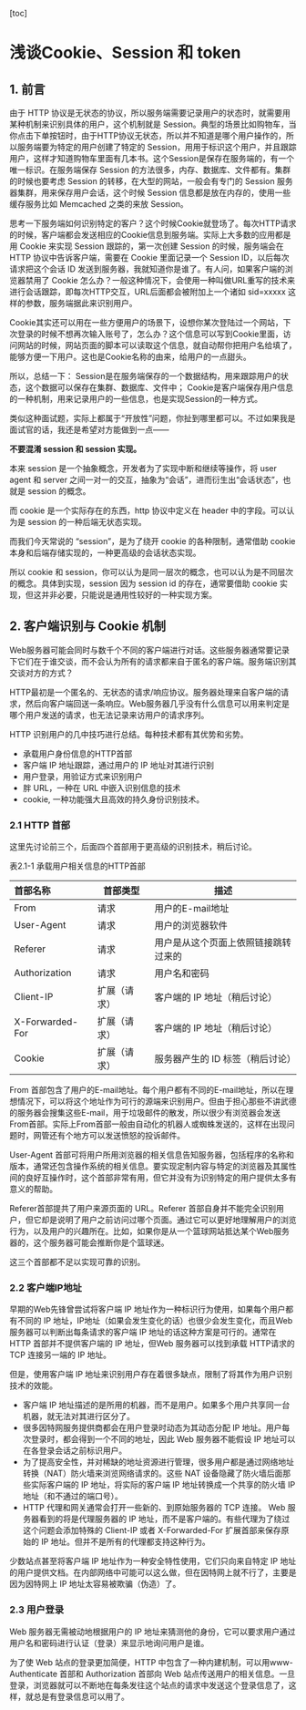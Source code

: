 [toc]

# 浅谈Cookie、Session 和 token

## 1. 前言

由于 HTTP 协议是无状态的协议，所以服务端需要记录用户的状态时，就需要用某种机制来识别具体的用户，这个机制就是 Session。典型的场景比如购物车，当你点击下单按钮时，由于HTTP协议无状态，所以并不知道是哪个用户操作的，所以服务端要为特定的用户创建了特定的 Session，用用于标识这个用户，并且跟踪用户，这样才知道购物车里面有几本书。这个Session是保存在服务端的，有一个唯一标识。在服务端保存 Session 的方法很多，内存、数据库、文件都有。集群的时候也要考虑 Session 的转移，在大型的网站，一般会有专门的 Session 服务器集群，用来保存用户会话，这个时候 Session 信息都是放在内存的，使用一些缓存服务比如 Memcached 之类的来放 Session。

思考一下服务端如何识别特定的客户？这个时候Cookie就登场了。每次HTTP请求的时候，客户端都会发送相应的Cookie信息到服务端。实际上大多数的应用都是用 Cookie 来实现 Session 跟踪的，第一次创建 Session 的时候，服务端会在HTTP 协议中告诉客户端，需要在 Cookie 里面记录一个 Session ID，以后每次请求把这个会话 ID 发送到服务器，我就知道你是谁了。有人问，如果客户端的浏览器禁用了 Cookie 怎么办？一般这种情况下，会使用一种叫做URL重写的技术来进行会话跟踪，即每次HTTP交互，URL后面都会被附加上一个诸如 sid=xxxxx 这样的参数，服务端据此来识别用户。

Cookie其实还可以用在一些方便用户的场景下，设想你某次登陆过一个网站，下次登录的时候不想再次输入账号了，怎么办？这个信息可以写到Cookie里面，访问网站的时候，网站页面的脚本可以读取这个信息，就自动帮你把用户名给填了，能够方便一下用户。这也是Cookie名称的由来，给用户的一点甜头。

所以，总结一下：
Session是在服务端保存的一个数据结构，用来跟踪用户的状态，这个数据可以保存在集群、数据库、文件中；
Cookie是客户端保存用户信息的一种机制，用来记录用户的一些信息，也是实现Session的一种方式。

类似这种面试题，实际上都属于“开放性”问题，你扯到哪里都可以。不过如果我是面试官的话，我还是希望对方能做到一点——

**不要混淆 session 和 session 实现。**

本来 session 是一个抽象概念，开发者为了实现中断和继续等操作，将 user agent 和 server 之间一对一的交互，抽象为“会话”，进而衍生出“会话状态”，也就是 session 的概念。

 而 cookie 是一个实际存在的东西，http 协议中定义在 header 中的字段。可以认为是 session 的一种后端无状态实现。

而我们今天常说的 “session”，是为了绕开 cookie 的各种限制，通常借助 cookie 本身和后端存储实现的，一种更高级的会话状态实现。

所以 cookie 和 session，你可以认为是同一层次的概念，也可以认为是不同层次的概念。具体到实现，session 因为 session id 的存在，通常要借助 cookie 实现，但这并非必要，只能说是通用性较好的一种实现方案。

## 2. 客户端识别与 Cookie 机制

Web服务器可能会同时与数千个不同的客户端进行对话。这些服务器通常要记录下它们在于谁交谈，而不会认为所有的请求都来自于匿名的客户端。服务端识别其交谈对方的方式？

HTTP最初是一个匿名的、无状态的请求/响应协议。服务器处理来自客户端的请求，然后向客户端回送一条响应。Web服务器几乎没有什么信息可以用来判定是哪个用户发送的请求，也无法记录来访用户的请求序列。

HTTP 识别用户的几中技巧进行总结。每种技术都有其优势和劣势。

- 承载用户身份信息的HTTP首部
- 客户端 IP 地址跟踪，通过用户的 IP 地址对其进行识别
- 用户登录，用验证方式来识别用户
- 胖 URL，一种在 URL 中嵌入识别信息的技术
- cookie, 一种功能强大且高效的持久身份识别技术。

### 2.1 HTTP 首部

这里先讨论前三个，后面四个首部用于更高级的识别技术，稍后讨论。

表2.1-1 承载用户相关信息的HTTP首部

| 首部名称        | 首部类型     | 描述                                 |
| :-------------- | ------------ | ------------------------------------ |
| From            | 请求         | 用户的E-mail地址                     |
| User-Agent      | 请求         | 用户的浏览器软件                     |
| Referer         | 请求         | 用户是从这个页面上依照链接跳转过来的 |
| Authorization   | 请求         | 用户名和密码                         |
| Client-IP       | 扩展（请求） | 客户端的 IP 地址（稍后讨论）         |
| X-Forwarded-For | 扩展（请求） | 客户端的 IP 地址（稍后讨论）         |
| Cookie          | 扩展（请求） | 服务器产生的 ID 标签（稍后讨论）     |

From 首部包含了用户的E-mail地址。每个用户都有不同的E-mail地址，所以在理想情况下，可以将这个地址作为可行的源端来识别用户。但由于担心那些不讲武德的服务器会搜集这些E-mail，用于垃圾邮件的散发，所以很少有浏览器会发送From首部。实际上From首部一般由自动化的机器人或蜘蛛发送的，这样在出现问题时，网管还有个地方可以发送愤怒的投诉邮件。

User-Agent 首部可将用户所用浏览器的相关信息告知服务器，包括程序的名称和版本，通常还包含操作系统的相关信息。要实现定制内容与特定的浏览器及其属性间的良好互操作时，这个首部非常有用，但它并没有为识别特定的用户提供太多有意义的帮助。

Referer首部提共了用户来源页面的 URL。Referer 首部自身并不能完全识别用户，但它却是说明了用户之前访问过哪个页面。通过它可以更好地理解用户的浏览行为，以及用户的兴趣所在。比如，如果你是从一个篮球网站抵达某个Web服务器的，这个服务器可能会推断你是个篮球迷。

这三个首部都不足以实现可靠的识别。

### 2.2 客户端IP地址

早期的Web先锋曾尝试将客户端 IP 地址作为一种标识行为使用，如果每个用户都有不同的 IP 地址，IP地址（如果会发生变化的话）也很少会发生变化，而且Web 服务器可以判断出每条请求的客户端 IP 地址的话这种方案是可行的。通常在HTTP 首部并不提供客户端的 IP 地址，但Web 服务器可以找到承载 HTTP请求的 TCP 连接另一端的 IP 地址。

但是，使用客户端 IP 地址来识别用户存在着很多缺点，限制了将其作为用户识别技术的效能。

- 客户端 IP 地址描述的是所用的机器，而不是用户。如果多个用户共享同一台机器，就无法对其进行区分了。
- 很多因特网服务提供商都会在用户登录时动态为其动态分配 IP 地址。用户每次登录时，都会得到一个不同的地址，因此 Web 服务器不能假设 IP 地址可以在各登录会话之前标识用户。
- 为了提高安全性，并对稀缺的地址资源进行管理，很多用户都是通过网络地址转换（NAT）防火墙来浏览网络请求的。这些 NAT 设备隐藏了防火墙后面那些实际客户端的 IP 地址，将实际的客户端 IP 地址转换成一个共享的防火墙 IP 地址（和不通过的端口号）。
- HTTP 代理和网关通常会打开一些新的、到原始服务器的 TCP 连接。 Web 服务器看到的将是代理服务器的 IP 地址，而不是客户端的。有些代理为了绕过这个问题会添加特殊的 Client-IP 或者 X-Forwarded-For 扩展首部来保存原始的 IP 地址。但并不是所有的代理都支持这种行为。

少数站点甚至将客户端 IP 地址作为一种安全特性使用，它们只向来自特定 IP 地址的用户提供文档。在内部网络中可能可以这么做，但在因特网上就不行了，主要是因为因特网上 IP 地址太容易被欺骗（伪造）了。

### 2.3 用户登录

Web 服务器无需被动地根据用户的 IP 地址来猜测他的身份，它可以要求用户通过用户名和密码进行认证（登录）来显示地询问用户是谁。

为了使 Web 站点的登录更加简便，HTTP 中包含了一种内建机制，可以用www-Authenticate 首部和 Authorization 首部向 Web 站点传送用户的相关信息。一旦登录，浏览器就可以不断地在每条发往这个站点的请求中发送这个登录信息了，这样，就总是有登录信息可以用了。
